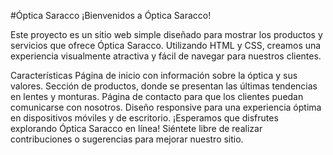 #Óptica Saracco
¡Bienvenidos a Óptica Saracco!

Este proyecto es un sitio web simple diseñado para mostrar los productos y servicios que ofrece Óptica Saracco. Utilizando HTML y CSS, creamos una experiencia visualmente atractiva y fácil de navegar para nuestros clientes.

Características
Página de inicio con información sobre la óptica y sus valores.
Sección de productos, donde se presentan las últimas tendencias en lentes y monturas.
Página de contacto para que los clientes puedan comunicarse con nosotros.
Diseño responsive para una experiencia óptima en dispositivos móviles y de escritorio.
¡Esperamos que disfrutes explorando Óptica Saracco en línea! Siéntete libre de realizar contribuciones o sugerencias para mejorar nuestro sitio.
